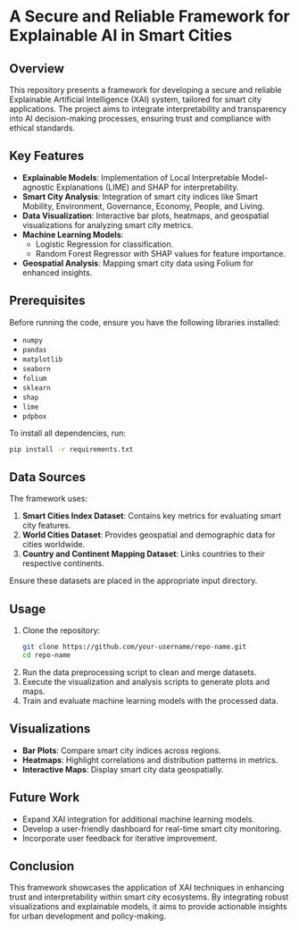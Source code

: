 
# A Secure and Reliable Framework for Explainable AI in Smart Cities

## Overview
This repository presents a framework for developing a secure and reliable Explainable Artificial Intelligence (XAI) system, tailored for smart city applications. The project aims to integrate interpretability and transparency into AI decision-making processes, ensuring trust and compliance with ethical standards.

## Key Features
- **Explainable Models**: Implementation of Local Interpretable Model-agnostic Explanations (LIME) and SHAP for interpretability.
- **Smart City Analysis**: Integration of smart city indices like Smart Mobility, Environment, Governance, Economy, People, and Living.
- **Data Visualization**: Interactive bar plots, heatmaps, and geospatial visualizations for analyzing smart city metrics.
- **Machine Learning Models**:
  - Logistic Regression for classification.
  - Random Forest Regressor with SHAP values for feature importance.
- **Geospatial Analysis**: Mapping smart city data using Folium for enhanced insights.

## Prerequisites
Before running the code, ensure you have the following libraries installed:
- `numpy`
- `pandas`
- `matplotlib`
- `seaborn`
- `folium`
- `sklearn`
- `shap`
- `lime`
- `pdpbox`

To install all dependencies, run:
```bash
pip install -r requirements.txt
```

## Data Sources
The framework uses:
1. **Smart Cities Index Dataset**: Contains key metrics for evaluating smart city features.
2. **World Cities Dataset**: Provides geospatial and demographic data for cities worldwide.
3. **Country and Continent Mapping Dataset**: Links countries to their respective continents.

Ensure these datasets are placed in the appropriate input directory.

## Usage
1. Clone the repository:
   ```bash
   git clone https://github.com/your-username/repo-name.git
   cd repo-name
   ```
2. Run the data preprocessing script to clean and merge datasets.
3. Execute the visualization and analysis scripts to generate plots and maps.
4. Train and evaluate machine learning models with the processed data.

## Visualizations
- **Bar Plots**: Compare smart city indices across regions.
- **Heatmaps**: Highlight correlations and distribution patterns in metrics.
- **Interactive Maps**: Display smart city data geospatially.

## Future Work
- Expand XAI integration for additional machine learning models.
- Develop a user-friendly dashboard for real-time smart city monitoring.
- Incorporate user feedback for iterative improvement.

## Conclusion
This framework showcases the application of XAI techniques in enhancing trust and interpretability within smart city ecosystems. By integrating robust visualizations and explainable models, it aims to provide actionable insights for urban development and policy-making.
